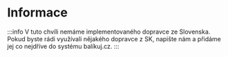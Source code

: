 ﻿---
sidebar_position: 1
---

# Informace

:::info
V tuto chvíli nemáme implementovaného dopravce ze Slovenska. Pokud byste rádi využívali nějakého dopravce z SK, napište nám a přidáme jej co nejdříve do systému balíkuj.cz.
:::